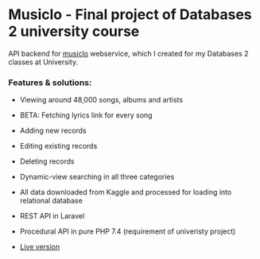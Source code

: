 # Musiclo - Final project of Databases 2 university course

API backend for [musiclo](https://wierzba.wzks.uj.edu.pl/~19_mytych/projekt/music-database/) webservice, which I created for my Databases 2 classes at University.

### Features & solutions:
* Viewing around 48,000 songs, albums and artists
* BETA: Fetching lyrics link for every song
* Adding new records
* Editing existing records
* Deleting records
* Dynamic-view searching in all three categories
* All data downloaded from Kaggle and processed for loading into relational database
* REST API in Laravel
* Procedural API in pure PHP 7.4 (requirement of univeristy project)


* [Live version](https://wierzba.wzks.uj.edu.pl/~19_mytych/projekt/music-database/)




